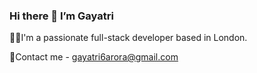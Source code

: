 ### Hi there 👋   I’m Gayatri 

🙋‍♀️I'm a passionate full-stack developer based in London.

📧Contact me - gayatri6arora@gmail.com


<!--
**GayatriArora/GayatriArora** is a ✨ _special_ ✨ repository because its `README.md` (this file) appears on your GitHub profile.

